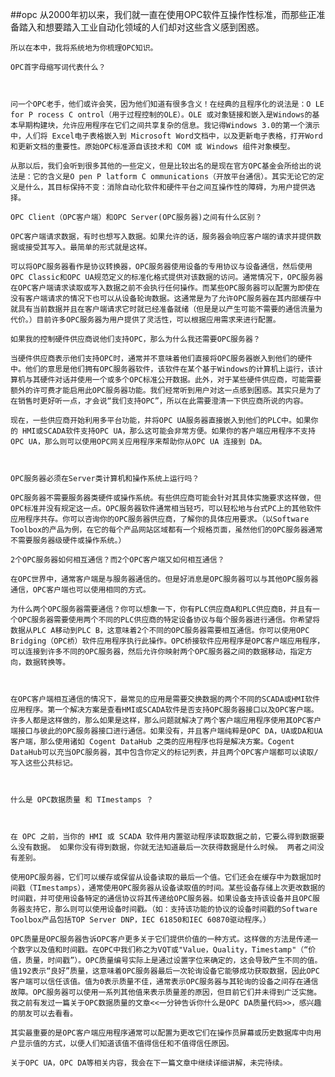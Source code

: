 ##opc
    从2000年初以来，我们就一直在使用OPC软件互操作性标准，而那些正准备踏入和想要踏入工业自动化领域的人们却对这些含义感到困惑。
    
    所以在本中，我将系统地为你梳理OPC知识。
    
    OPC首字母缩写词代表什么？
    
    
    
    问一个OPC老手，他们或许会笑，因为他们知道有很多含义！在经典的且程序化的说法是：O LE for P rocess C ontrol（用于过程控制的OLE）。OLE 或对象链接和嵌入是Windows的基本早期构建块，允许应用程序在它们之间共享复杂的信息。我记得Windows 3.0的第一个演示中，人们将 Excel电子表格嵌入到 Microsoft Word文档中，以及更新电子表格，打开Word和更新文档的重要性。原始OPC标准源自该技术和 COM 或 Windows 组件对象模型。
    
    从那以后，我们会听到很多其他的一些定义，但是比较出名的是现在官方OPC基金会所给出的说法是：它的含义是O pen P latform C ommunications（开放平台通信）。其实无论它的定义是什么，其目标保持不变：消除自动化软件和硬件平台之间互操作性的障碍，为用户提供选择。
    
    OPC Client（OPC客户端）和OPC Server(OPC服务器)之间有什么区别？
    
    OPC客户端请求数据，有时也想写入数据。如果允许的话，服务器会响应客户端的请求并提供数据或接受其写入。最简单的形式就是这样。
    
    可以将OPC服务器看作是协议转换器，OPC服务器使用设备的专用协议与设备通信，然后使用OPC Classic和OPC UA规范定义的标准化格式提供对该数据的访问。通常情况下，OPC服务器在OPC客户端请求读取或写入数据之前不会执行任何操作。而某些OPC服务器可以配置为即使在没有客户端请求的情况下也可以从设备轮询数据。这通常是为了允许OPC服务器在其内部缓存中就具有当前数据并且在客户端请求它时就已经准备就绪（但是是以产生可能不需要的通信流量为代价。）目前许多OPC服务器为用户提供了灵活性，可以根据应用需求来进行配置。
    
    如果我的控制硬件供应商说他们支持OPC，那么为什么我还需要OPC服务器？
    
    当硬件供应商表示他们支持OPC时，通常并不意味着他们直接将OPC服务器嵌入到他们的硬件中。他们的意思是他们拥有OPC服务器软件，该软件在某个基于Windows的计算机上运行，​​​​该计算机与其硬件对话并使用一个或多个OPC标准公开数据。此外，对于某些硬件供应商，可能需要额外的许可费才能启用此OPC服务器功能。我们经常听到用户对这一点感到困惑。其实只是为了在销售时更好听一点，才会说“我们支持OPC”，所以在此需要澄清一下供应商所说的内容。
    
    现在，一些供应商开始利用多平台功能，并将OPC UA服务器直接嵌入到他们的PLC中。如果你的 HMI或SCADA软件支持OPC UA，那么这可能会非常方便。如果你的客户端应用程序不支持OPC UA，那么则可以使用OPC网关应用程序来帮助你从OPC UA 连接到 DA。
    
    
    
    OPC服务器必须在Server类计算机和操作系统上运行吗？
    
    OPC服务器不需要服务器类硬件或操作系统。有些供应商可能会针对其具体实施要求这样做，但OPC标准并没有规定这一点。OPC服务器软件通常相当轻巧，可以轻松地与台式PC上的其他软件应用程序共存。你可以咨询你的OPC服务器供应商，了解你的具体应用要求。（以Software Toolbox的产品为例，在它的每个产品网站区域都有一个规格页面，虽然他们的OPC服务器通常不需要服务器级硬件或操作系统。）
    
    2个OPC服务器如何相互通信？而2个OPC客户端又如何相互通信？
    
    在OPC世界中，通常客户端是与服务器通信的。但是好消息是OPC服务器可以与其他OPC服务器通信，OPC客户端也可以使用相同的方式。
    
    为什么两个OPC服务器需要通信？你可以想象一下，你有PLC供应商A和PLC供应商B，并且有一个OPC服务器需要使用两个不同的PLC供应商的特定设备协议与每个服务器进行通信。你希望将数据从PLC A移动到PLC B，这意味着2个不同的OPC服务器需要相互通信。你可以使用OPC Bridging（OPC桥）软件应用程序执行此操作。OPC桥接软件应用程序是OPC客户端应用程序，可以连接到许多不同的OPC服务器，然后允许你映射两个OPC服务器之间的数据移动，指定方向，数据转换等。
    
    
    
    在OPC客户端相互通信的情况下，最常见的应用是需要交换数据的两个不同的SCADA或HMI软件应用程序。第一个解决方案是查看HMI或SCADA软件是否支持OPC服务器接口以及OPC客户端。许多人都是这样做的，那么如果是这样，那么问题就解决了两个客户端应用程序使用其OPC客户端接口与彼此的OPC服务器接口进行通信。如果没有，并且客户端纯粹是OPC DA，UA或DA和UA客户端，那么使用诸如 Cogent DataHub 之类的应用程序也将是解决方案。Cogent DataHub可以充当OPC服务器，其中包含你定义的标记列表，并且两个OPC客户端都可以读取/写入这些公共标记。
    
    
    
    什么是 OPC数据质量 和 TImestamps ？
    
    
    
    在 OPC 之前，当你的 HMI 或 SCADA 软件用内置驱动程序读取数据之前，它要么得到数据要么没有数据。 如果你没有得到数据，你就无法知道最后一次获得数据是什么时候。 两者之间没有差别。
    
    使用OPC服务器，它们可以缓存或保留从设备读取的最后一个值。它们还会在缓存中为数据加时间戳（TImestamps），通常使用OPC服务器从设备读取值的时间。某些设备存储上次更改数据的时间戳，并可使用设备特定的通信协议将其传递给OPC服务器。如果设备支持该设备并且OPC服务器支持它，那么则可以使用设备时间戳。（如：支持该功能的协议的设备时间戳的Software Toolbox产品包括TOP Server DNP，IEC 61850和IEC 60870驱动程序。）
    
    OPC质量是OPC服务器告诉OPC客户更多关于它们提供价值的一种方式。这样做的方法是传递一个数字以及值和时间戳。在OPC中我们称之为VQT或"Value，Quality，Timestamp"（“价值，质量，时间戳”）。OPC质量编号实际上是通过设置字位来确定的，这会导致产生不同的值。值192表示“良好”质量，这意味着OPC服务器最后一次轮询设备它能够成功获取数据，因此OPC客户端可以信任该值。值为0表示质量不佳，通常表示OPC服务器与其轮询的设备之间存在通信故障。OPC服务器可以使用一系列其他值来表示质量差的原因，但目前它们并未得到广泛实施。我之前有发过一篇关于OPC数据质量的文章<<一分钟告诉你什么是OPC DA质量代码>>，感兴趣的朋友可以去看看。
    
    其实最重要的是OPC客户端应用程序通常可以配置为更改它们在操作员屏幕或历史数据库中向用户显示值的方式，以便人们知道该值不值得信任和不值得信任原因。
    
    关于OPC UA，OPC DA等相关内容，我会在下一篇文章中继续详细讲解，未完待续。